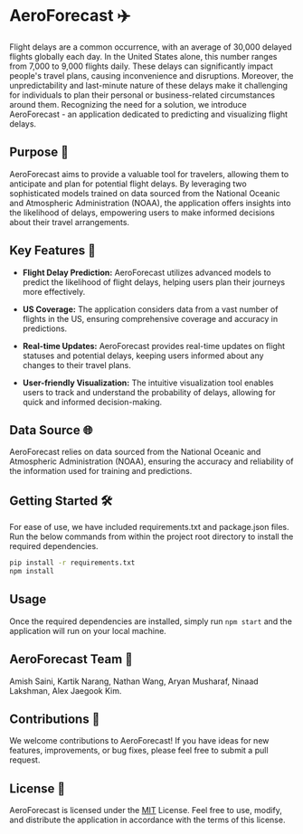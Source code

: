 # AeroForecast ✈️

Flight delays are a common occurrence, with an average of 30,000 delayed flights globally each day. In the United States alone, this number ranges from 7,000 to 9,000 flights daily. These delays can significantly impact people's travel plans, causing inconvenience and disruptions. Moreover, the unpredictability and last-minute nature of these delays make it challenging for individuals to plan their personal or business-related circumstances around them. Recognizing the need for a solution, we introduce AeroForecast - an application dedicated to predicting and visualizing flight delays.

## Purpose 🎯

AeroForecast aims to provide a valuable tool for travelers, allowing them to anticipate and plan for potential flight delays. By leveraging two sophisticated models trained on data sourced from the National Oceanic and Atmospheric Administration (NOAA), the application offers insights into the likelihood of delays, empowering users to make informed decisions about their travel arrangements.

## Key Features 🚀

- **Flight Delay Prediction:** AeroForecast utilizes advanced models to predict the likelihood of flight delays, helping users plan their journeys more effectively.

- **US Coverage:** The application considers data from a vast number of flights in the US, ensuring comprehensive coverage and accuracy in predictions.

- **Real-time Updates:** AeroForecast provides real-time updates on flight statuses and potential delays, keeping users informed about any changes to their travel plans.

- **User-friendly Visualization:** The intuitive visualization tool enables users to track and understand the probability of delays, allowing for quick and informed decision-making.

## Data Source 🌐

AeroForecast relies on data sourced from the National Oceanic and Atmospheric Administration (NOAA), ensuring the accuracy and reliability of the information used for training and predictions.

## Getting Started 🛠️

For ease of use, we have included requirements.txt and package.json files. Run the below commands from within the project root directory to install the required dependencies.

```bash
pip install -r requirements.txt
npm install
```

## Usage
Once the required dependencies are installed, simply run `npm start` and the application will run on your local machine.

## AeroForecast Team 👥
Amish Saini, Kartik Narang, Nathan Wang, Aryan Musharaf, Ninaad Lakshman, Alex Jaegook Kim.

## Contributions 🤝
We welcome contributions to AeroForecast! If you have ideas for new features, improvements, or bug fixes, please feel free to submit a pull request.

## License 📄

AeroForecast is licensed under the [MIT](https://choosealicense.com/licenses/mit/) License. Feel free to use, modify, and distribute the application in accordance with the terms of this license.



